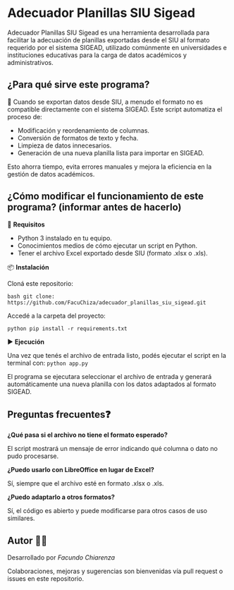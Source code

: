 
# Adecuador Planillas SIU Sigead
Adecuador Planillas SIU Sigead es una herramienta desarrollada para facilitar la adecuación de planillas exportadas desde el SIU al formato requerido por el sistema SIGEAD, utilizado comúnmente en universidades e instituciones educativas para la carga de datos académicos y administrativos.

## ¿Para qué sirve este programa?
🧩 Cuando se exportan datos desde SIU, a menudo el formato no es compatible directamente con el sistema SIGEAD. Este script automatiza el proceso de:

- Modificación y reordenamiento de columnas.
- Conversión de formatos de texto y fecha.
- Limpieza de datos innecesarios.
- Generación de una nueva planilla lista para importar en SIGEAD.

Esto ahorra tiempo, evita errores manuales y mejora la eficiencia en la gestión de datos académicos.

## ¿Cómo modificar el funcionamiento de este programa? (informar antes de hacerlo)

🔧 **Requisitos**
- Python 3 instalado en tu equipo.
- Conocimientos medios de cómo ejecutar un script en Python.
- Tener el archivo Excel exportado desde SIU (formato .xlsx o .xls).

📦 **Instalación**

Cloná este repositorio:

```bash git clone: https://github.com/FacuChiza/adecuador_planillas_siu_sigead.git```

Accedé a la carpeta del proyecto:

```python pip install -r requirements.txt ```

▶️ **Ejecución** 

Una vez que tenés el archivo de entrada listo, podés ejecutar el script en la terminal con: ```python app.py```

El programa se ejecutara seleccionar el archivo de entrada y generará automáticamente una nueva planilla con los datos adaptados al formato SIGEAD.

## Preguntas frecuentes❓ 

**¿Qué pasa si el archivo no tiene el formato esperado?**  

El script mostrará un mensaje de error indicando qué columna o dato no pudo procesarse.

**¿Puedo usarlo con LibreOffice en lugar de Excel?** 

Sí, siempre que el archivo esté en formato .xlsx o .xls.

**¿Puedo adaptarlo a otros formatos?** 

Sí, el código es abierto y puede modificarse para otros casos de uso similares.

## Autor 👨‍💻

Desarrollado por *Facundo Chiarenza*

Colaboraciones, mejoras y sugerencias son bienvenidas vía pull request o issues en este repositorio.

